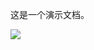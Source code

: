 这是一个演示文档。

<img src="https://aispeechfe.github.io/docs/前端/imgs/images.jpg" style="max-width:100%;">
